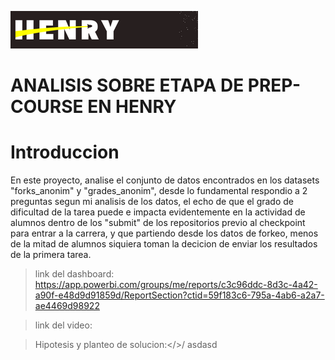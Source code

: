 ![Alt](imagen/portada_henry.png)



# ANALISIS SOBRE ETAPA DE PREP-COURSE EN HENRY

# Introduccion

En este proyecto, analise el conjunto de datos encontrados en los datasets "forks_anonim" y "grades_anonim", desde lo fundamental
respondio a 2 preguntas segun mi analisis de los datos, el echo de que el grado de dificultad de la tarea puede e impacta evidentemente en la actividad
de alumnos dentro de los "submit" de los repositorios previo al checkpoint para entrar a la carrera, y que partiendo desde los datos de forkeo, menos de la
mitad de alumnos siquiera toman la decicion de enviar los resultados de la primera tarea.

  

>link del dashboard: https://app.powerbi.com/groups/me/reports/c3c96ddc-8d3c-4a42-a90f-e48d9d91859d/ReportSection?ctid=59f183c6-795a-4ab6-a2a7-ae4469d98922



>link del video: 


>Hipotesis y planteo de solucion:</>/ asdasd
